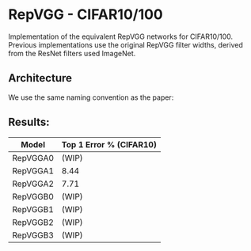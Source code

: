 # RepVGG - CIFAR10/100
Implementation of the equivalent RepVGG networks for CIFAR10/100. Previous implementations use the original RepVGG filter widths, derived from the ResNet filters used ImageNet. 

## Architecture
We use the same naming convention as the paper:

## Results:

| Model    | Top 1 Error %  (CIFAR10)        |
|----------|---------------------------------|
| RepVGGA0 | (WIP)                           |
| RepVGGA1 | 8.44                            |
| RepVGGA2 | 7.71                            |
| RepVGGB0 | (WIP)                           |
| RepVGGB1 | (WIP)                           |
| RepVGGB2 | (WIP)                           |
| RepVGGB3 | (WIP)                           |
